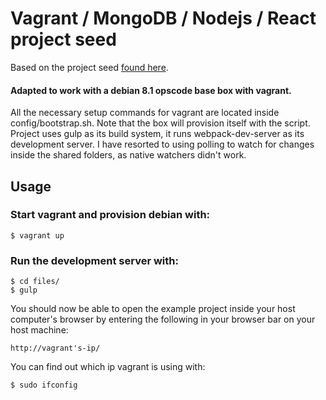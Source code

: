 # Vagrant / MongoDB / Nodejs / React project seed

Based on the project seed [found here](https://github.com/mattpetrie/React-Node-Project-Seed).

#### Adapted to work with a debian 8.1 opscode base box with vagrant.

All the necessary setup commands for vagrant are located inside config/bootstrap.sh. Note that the box will provision
itself with the script.
Project uses gulp as its build system, it runs webpack-dev-server as its development server. I have resorted to using
polling to watch for changes inside the shared folders, as native watchers didn't work.

## Usage

### Start vagrant and provision debian with:

    $ vagrant up

### Run the development server with:

    $ cd files/
    $ gulp

You should now be able to open the example project inside your host computer's browser by entering the following in your
browser bar on your host machine:

    http://vagrant's-ip/

You can find out which ip vagrant is using with:

    $ sudo ifconfig
